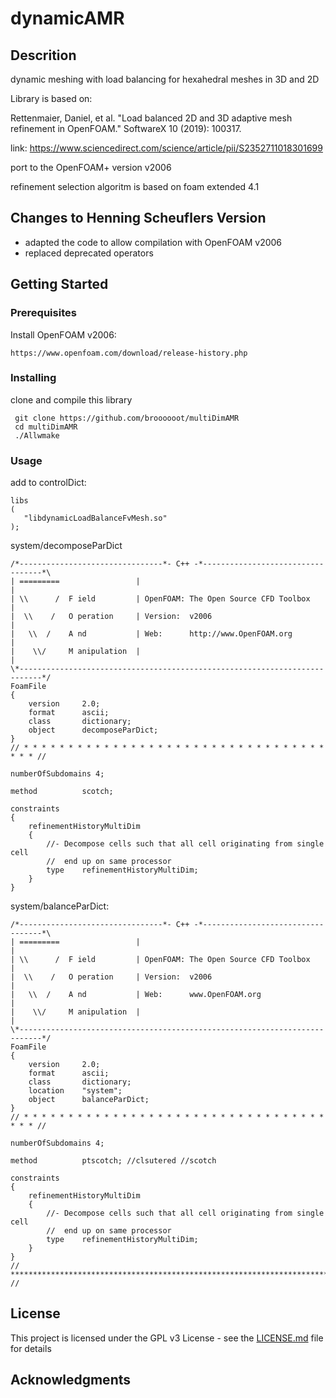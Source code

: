 # dynamicAMR

## Descrition

dynamic meshing with load balancing for hexahedral meshes in 3D and 2D

Library is based on:

Rettenmaier, Daniel, et al. "Load balanced 2D and 3D adaptive mesh refinement in OpenFOAM." SoftwareX 10 (2019): 100317.

link:
https://www.sciencedirect.com/science/article/pii/S2352711018301699

port to the OpenFOAM+ version v2006

refinement selection algoritm is based on foam extended 4.1

## Changes to Henning Scheuflers Version

- adapted the code to allow compilation with OpenFOAM v2006
- replaced deprecated operators

## Getting Started

### Prerequisites

Install OpenFOAM v2006:

```
https://www.openfoam.com/download/release-history.php
```

### Installing
clone and compile this library
```
 git clone https://github.com/broooooot/multiDimAMR
 cd multiDimAMR
 ./Allwmake
```
### Usage

add to controlDict:
```
libs
(
   "libdynamicLoadBalanceFvMesh.so"	
);
```

system/decomposeParDict
```
/*--------------------------------*- C++ -*----------------------------------*\
| =========                 |                                                 |
| \\      /  F ield         | OpenFOAM: The Open Source CFD Toolbox           |
|  \\    /   O peration     | Version:  v2006                                   |
|   \\  /    A nd           | Web:      http://www.OpenFOAM.org               |
|    \\/     M anipulation  |                                                 |
\*---------------------------------------------------------------------------*/
FoamFile
{
    version     2.0;
    format      ascii;
    class       dictionary;
    object      decomposeParDict;
}
// * * * * * * * * * * * * * * * * * * * * * * * * * * * * * * * * * * * * * //

numberOfSubdomains 4;

method          scotch;

constraints
{
    refinementHistoryMultiDim
    {
        //- Decompose cells such that all cell originating from single cell
        //  end up on same processor
        type    refinementHistoryMultiDim;
    }
}
```

system/balanceParDict:
```
/*--------------------------------*- C++ -*----------------------------------*\
| =========                 |                                                 |
| \\      /  F ield         | OpenFOAM: The Open Source CFD Toolbox           |
|  \\    /   O peration     | Version:  v2006                                 |
|   \\  /    A nd           | Web:      www.OpenFOAM.org                      |
|    \\/     M anipulation  |                                                 |
\*---------------------------------------------------------------------------*/
FoamFile
{
    version     2.0;
    format      ascii;
    class       dictionary;
    location    "system";
    object      balanceParDict;
}
// * * * * * * * * * * * * * * * * * * * * * * * * * * * * * * * * * * * * * //

numberOfSubdomains 4;

method          ptscotch; //clsutered //scotch

constraints
{
    refinementHistoryMultiDim
    {
        //- Decompose cells such that all cell originating from single cell
        //  end up on same processor
        type    refinementHistoryMultiDim;
    }
}
// ************************************************************************* //
```

## License

This project is licensed under the GPL v3 License - see the [LICENSE.md](LICENSE.md) file for details

## Acknowledgments




